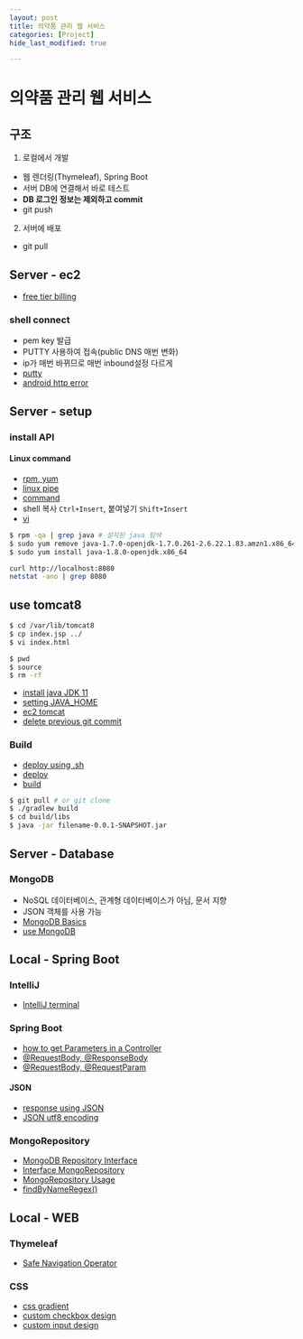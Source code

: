 ```yaml
---
layout: post
title: 의약품 관리 웹 서비스
categories: [Project]
hide_last_modified: true

---
```


# 의약품 관리 웹 서비스

## 구조

1. 로컬에서 개발
  - 웹 렌더링(Thymeleaf), Spring Boot
  - 서버 DB에 연결해서 바로 테스트
  - **DB 로그인 정보는 제외하고 commit**
  - git push
2. 서버에 배포
  - git pull

## Server - ec2

- [free tier billing](https://gun0912.tistory.com/45)


### shell connect

- pem key 발급
- PUTTY 사용하여 접속(public DNS 매번 변화)
- ip가 매번 바뀌므로 매번 inbound설정 다르게
- [putty](https://blog.dongchankim.io/65)
- [android http error](https://gun0912.tistory.com/80)


## Server - setup

### install API

#### Linux command

- [rpm, yum](https://wlstnans.tistory.com/3)
- [linux pipe](https://twpower.github.io/133-difference-between-redirect-and-pipe)
- [command](https://maktooob.tistory.com/32)
- shell 복사 `Ctrl+Insert`,  붙여넣기 `Shift+Insert`
- [vi](https://jhnyang.tistory.com/54)

~~~sh
$ rpm -qa | grep java # 설치된 java 탐색
$ sudo yum remove java-1.7.0-openjdk-1.7.0.261-2.6.22.1.83.amzn1.x86_64
$ sudo yum install java-1.8.0-openjdk.x86_64

curl http://localhost:8080
netstat -ano | grep 8080
~~~

## use tomcat8

~~~sh
$ cd /var/lib/tomcat8
$ cp index.jsp ../
$ vi index.html

$ pwd
$ source
$ rm -rf
~~~

- [install java JDK 11](https://devfunny.tistory.com/302?category=753724)
- [setting JAVA_HOME](https://withhamit.tistory.com/34)
- [ec2 tomcat](https://hongku.tistory.com/194)
- [delete previous git commit](https://jootc.com/p/201909143109)

### Build

- [deploy using .sh](https://jojoldu.tistory.com/263)
- [deploy](https://wickies.tistory.com/102)
- [build](https://www.inflearn.com/course/%EC%8A%A4%ED%94%84%EB%A7%81-%EC%9E%85%EB%AC%B8-%EC%8A%A4%ED%94%84%EB%A7%81%EB%B6%80%ED%8A%B8/lecture/49574?speed=1.5&tab=note)

~~~sh
$ git pull # or git clone
$ ./gradlew build
$ cd build/libs
$ java -jar filename-0.0.1-SNAPSHOT.jar
~~~

## Server - Database

### MongoDB

- NoSQL 데이터베이스, 관계형 데이터베이스가 아님, 문서 지향
- JSON 객체를 사용 가능
- [MongoDB Basics](https://poiemaweb.com/mongdb-basics)
- [use MongoDB](https://medium.com/@pakss328/mongodb-%EC%84%A4%EC%B9%98-%EB%B0%8F-%EC%82%AC%EC%9A%A9%EB%B0%A9%EB%B2%95-%EA%B8%B0%EB%B3%B8%EB%B6%80%ED%84%B0-index%EA%B9%8C%EC%A7%80-dac5363eaa4f)


## Local - Spring Boot


### IntelliJ

- [IntelliJ terminal](https://2-jissun.tistory.com/17?category=815067)

### Spring Boot

- [how to get Parameters in a Controller](https://velog.io/@younghwan24/Spring-Controller-Parameter)
- [@RequestBody, @ResponseBody](https://devbox.tistory.com/entry/Spring-RequestBody-%EC%96%B4%EB%85%B8%ED%85%8C%EC%9D%B4%EC%85%98%EA%B3%BC-ReponseBody-%EC%96%B4%EB%85%B8%ED%85%8C%EC%9D%B4%EC%85%98%EC%9D%98-%EC%82%AC%EC%9A%A9)
- [@RequestBody, @RequestParam](https://cnpnote.tistory.com/entry/SPRING-RequestBody%EC%99%80-RequestParam%EC%9D%98-%EC%B0%A8%EC%9D%B4%EC%A0%90%EC%9D%80-%EB%AC%B4%EC%97%87%EC%9E%85%EB%8B%88%EA%B9%8C)

#### JSON

- [response using JSON](https://shinsunyoung.tistory.com/47)
- [JSON utf8 encoding](https://thswave.github.io/spring/2015/02/22/korean-json-response.html)

### MongoRepository

- [MongoDB Repository Interface](https://m.blog.naver.com/willygwu2003/130173163977)
- [Interface MongoRepository](https://docs.spring.io/spring-data/mongodb/docs/current/api/org/springframework/data/mongodb/repository/MongoRepository.html)
- [MongoRepository Usage](https://docs.spring.io/spring-data/mongodb/docs/1.2.0.RELEASE/reference/html/mongo.repositories.html)
- [findByNameRegex()](https://stackoverflow.com/questions/41746370/spring-data-mongo-case-insensitive-like-query)

## Local - WEB

### Thymeleaf

- [Safe Navigation Operator](https://smallgiant.tistory.com/95)

### CSS

- [css gradient](https://uigradients.com/)
- [custom checkbox design](https://www.codingfactory.net/10710)
- [custom input design](https://webdir.tistory.com/429)
